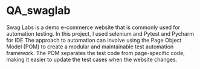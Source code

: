 # QA_swaglab
Swag Labs is a demo e-commerce website that is commonly used for automation testing. In this project, I used selenium and Pytest and Pycharm for IDE
The approach to automation can involve using the Page Object Model (POM) to create a modular and maintainable test automation framework. The POM separates the test code from page-specific code, making it easier to update the test cases when the website changes.
